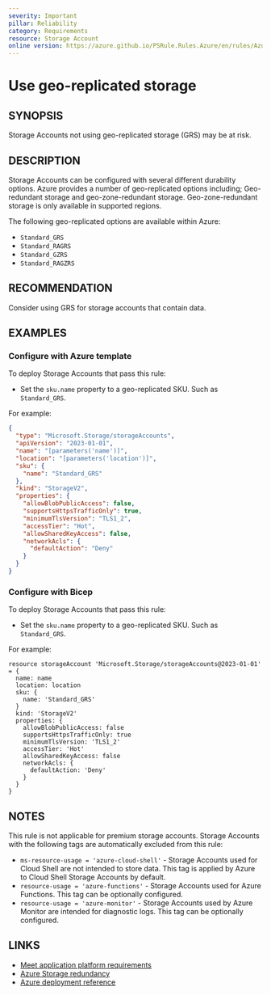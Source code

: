 ```yaml
---
severity: Important
pillar: Reliability
category: Requirements
resource: Storage Account
online version: https://azure.github.io/PSRule.Rules.Azure/en/rules/Azure.Storage.UseReplication/
---
```


# Use geo-replicated storage

## SYNOPSIS

Storage Accounts not using geo-replicated storage (GRS) may be at risk.

## DESCRIPTION

Storage Accounts can be configured with several different durability options.
Azure provides a number of geo-replicated options including;
Geo-redundant storage and geo-zone-redundant storage.
Geo-zone-redundant storage is only available in supported regions.

The following geo-replicated options are available within Azure:

- `Standard_GRS`
- `Standard_RAGRS`
- `Standard_GZRS`
- `Standard_RAGZRS`

## RECOMMENDATION

Consider using GRS for storage accounts that contain data.

## EXAMPLES

### Configure with Azure template

To deploy Storage Accounts that pass this rule:

- Set the `sku.name` property to a geo-replicated SKU.
  Such as `Standard_GRS`.

For example:

```json
{
  "type": "Microsoft.Storage/storageAccounts",
  "apiVersion": "2023-01-01",
  "name": "[parameters('name')]",
  "location": "[parameters('location')]",
  "sku": {
    "name": "Standard_GRS"
  },
  "kind": "StorageV2",
  "properties": {
    "allowBlobPublicAccess": false,
    "supportsHttpsTrafficOnly": true,
    "minimumTlsVersion": "TLS1_2",
    "accessTier": "Hot",
    "allowSharedKeyAccess": false,
    "networkAcls": {
      "defaultAction": "Deny"
    }
  }
}
```

### Configure with Bicep

To deploy Storage Accounts that pass this rule:

- Set the `sku.name` property to a geo-replicated SKU.
  Such as `Standard_GRS`.

For example:

```bicep
resource storageAccount 'Microsoft.Storage/storageAccounts@2023-01-01' = {
  name: name
  location: location
  sku: {
    name: 'Standard_GRS'
  }
  kind: 'StorageV2'
  properties: {
    allowBlobPublicAccess: false
    supportsHttpsTrafficOnly: true
    minimumTlsVersion: 'TLS1_2'
    accessTier: 'Hot'
    allowSharedKeyAccess: false
    networkAcls: {
      defaultAction: 'Deny'
    }
  }
}
```

## NOTES

This rule is not applicable for premium storage accounts.
Storage Accounts with the following tags are automatically excluded from this rule:

- `ms-resource-usage = 'azure-cloud-shell'` - Storage Accounts used for Cloud Shell are not intended to store data.
  This tag is applied by Azure to Cloud Shell Storage Accounts by default.
- `resource-usage = 'azure-functions'` - Storage Accounts used for Azure Functions.
  This tag can be optionally configured.
- `resource-usage = 'azure-monitor'` - Storage Accounts used by Azure Monitor are intended for diagnostic logs.
  This tag can be optionally configured.

## LINKS

- [Meet application platform requirements](https://learn.microsoft.com/azure/well-architected/resiliency/design-requirements#meet-application-platform-requirements)
- [Azure Storage redundancy](https://learn.microsoft.com/azure/storage/common/storage-redundancy)
- [Azure deployment reference](https://learn.microsoft.com/azure/templates/microsoft.storage/storageaccounts)

